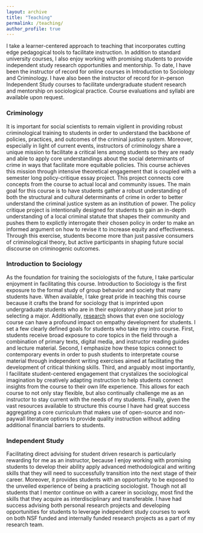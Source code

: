 ```yaml
---
layout: archive
title: "Teaching"
permalink: /teaching/
author_profile: true
---
```

I take a learner-centered approach to teaching that incorporates cutting edge pedagogical tools to facilitate instruction. In addition to standard university courses, I also enjoy working with promising students to provide independent study research opportunities and mentorship. To date, I have been the instructor of record for online courses in Introduction to Sociology and Criminology. I have also been the instructor of record for in-person Independent Study courses to facilitate undergraduate student research and mentorship on sociological practice. Course evaluations and syllabi are available upon request.


### Criminology

It is important for social scientists to remain vigilent in providing robust criminological training to students in order to understand the backbone of policies, practices, and outcomes of the criminal justice system. Moreover, especially in light of current events, instructors of criminology share a unique mission to facilitate a critical lens among students so they are ready and able to apply core understandings about the social determinants of crime in ways that facilitate more equitable policies. This course achieves this mission through intensive theoretical engagement that is coupled with a semester long policy-critique essay project. This project connects core concepts from the course to actual local and community issues. The main goal for this course is to have students gather a robust understanding of both the structural and cultural determinants of crime in order to better understand the criminal justice system as an institution of power. The policy critique project is intentionally designed for students to gain an in-depth understanding of a local criminal statute that shapes their community and pushes them to explictly interrogate their chosen policy in order to make an informed argument on how to revise it to increase equity and effectiveness. Through this exercise, students become more than just passive consumers of criminological theory, but active participants in shaping future social discourse on criminogenic outcomes.

### Introduction to Sociology

As the foundation for training the sociologists of the future, I take particular enjoyment in facilitating this course. Introduction to Sociology is the first exposure to the formal study of group behavior and society that many students have. When available, I take great pride in teaching this course because it crafts the brand for sociology that is imprinted upon undergraduate students who are in their exploratory phase just prior to selecting a major. Additionally, [research](https://www.asanet.org/sites/default/files/attach/journals/oct19tsfeature.pdf) shows that even one sociology course can have a profound impact on empathy development for students. I set a few clearly defined goals for students who take my intro course. First, students receive broad exposure to core topics in the field through a combination of primary texts, digital media, and instructor reading guides and lecture material. Second, I emphasize how these topics connect to contemporary events in order to push students to interpretate course material through independent writing exercises aimed at facilitating the development of critical thinking skills. Third, and arguably most importantly, I facilitate student-centered engagement that crystalizes the sociological imagination by creatively adapting instruction to help students connect insights from the course to their own life experience. This allows for each course to not only stay flexible, but also continually challenge me as an instructor to stay current with the needs of my students. Finally, given the vast resources available to structure this course I have had great success aggregating a core curriculum that makes use of open-source and non-paywall literature options to provide quality instruction without adding additional financial barriers to students.

### Independent Study

Facilitating direct advising for student driven research is particularly rewarding for me as an instructor, because I enjoy working with promising students to develop their ability apply advanced methodological and writing skills that they will need to successfully transition into the next stage of their career. Moreover, it provides students with an opportunity to be exposed to the unveiled experience of being a practicing sociologist. Though not all students that I mentor continue on with a career in sociology, most find the skills that they acquire as interdisciplinary and transferable. I have had success advising both personal research projects and developing opportunities for students to leverage independent study courses to work on both NSF funded and internally funded research projects as a part of my research team. 
